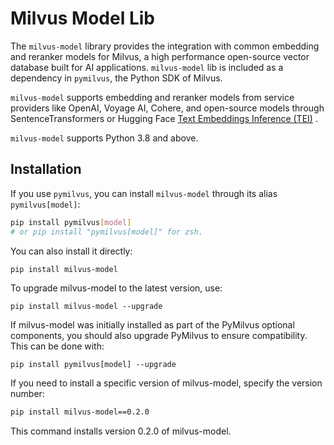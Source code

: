 # Milvus Model Lib

The `milvus-model` library provides the integration with common embedding and reranker models for Milvus, a high performance open-source vector database built for AI applications.  `milvus-model` lib is included as a dependency in `pymilvus`, the Python SDK of Milvus.

`milvus-model` supports embedding and reranker models from service providers like OpenAI, Voyage AI, Cohere, and open-source models through SentenceTransformers or Hugging Face [Text Embeddings Inference (TEI)](https://github.com/huggingface/text-embeddings-inference) .

`milvus-model` supports Python 3.8 and above.

## Installation

If you use `pymilvus`, you can install `milvus-model` through its alias `pymilvus[model]`:
```bash
pip install pymilvus[model] 
# or pip install "pymilvus[model]" for zsh.
```

You can also install it directly:
```bash
pip install milvus-model
```

To upgrade milvus-model to the latest version, use:
```
pip install milvus-model --upgrade
```
If milvus-model was initially installed as part of the PyMilvus optional components, you should also upgrade PyMilvus to ensure compatibility. This can be done with:
```
pip install pymilvus[model] --upgrade
```
If you need to install a specific version of milvus-model, specify the version number:
```bash
pip install milvus-model==0.2.0
```
This command installs version 0.2.0 of milvus-model.




